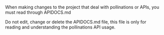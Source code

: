 When making changes to the project that deal with pollinations or APIs, you must read through APIDOCS.md

Do not edit, change or delete the APIDOCS.md file, this file is only for reading and understanding the pollinations API usage.
